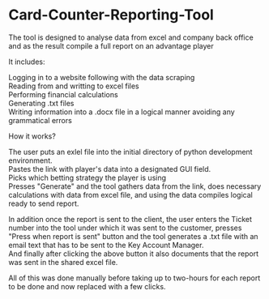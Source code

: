 # Card-Counter-Reporting-Tool
The tool is designed to analyse data from excel and company back office and as the result compile a full report on an advantage player <br />

It includes:  <br />

Logging in to a website following with the data scraping <br />
Reading from and writting to excel files <br />
Performing financial calculations <br />
Generating .txt files <br />
Writing information into a .docx file in a logical manner avoiding any grammatical errors <br />

How it works? <br />

The user puts an exlel file into the initial directory of python development environment. <br />
Pastes the link with player's data into a designated GUI field. <br />
Picks which betting strategy the player is using <br />
Presses "Generate" and the tool gathers data from the link, does necessary calculations with data from excel file, and using the data compiles logical ready to send report. <br />

In addition once the report is sent to the client, the user enters the Ticket number into the tool under which it was sent to the customer, presses "Press when report is sent" button and the tool generates a .txt file with an email text that has to be sent to the Key Account Manager. <br />
And finally after clicking the above button it also documents that the report was sent in the shared excel file. <br />

All of this was done manually before taking up to two-hours for each report to be done and now replaced with a few clicks. <br />

